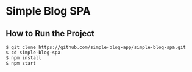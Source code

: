 # Simple Blog SPA

## How to Run the Project

    $ git clone https://github.com/simple-blog-app/simple-blog-spa.git
    $ cd simple-blog-spa
    $ npm install
    $ npm start
